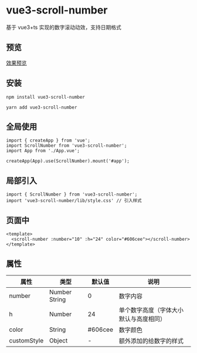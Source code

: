 # vue3-scroll-number

基于 vue3+ts 实现的数字滚动动效，支持日期格式

## 预览

[效果预览](https://linxiaoxxx.github.io/vue3-scroll-number/)

## 安装

```
npm install vue3-scroll-number
```

```
yarn add vue3-scroll-number
```

## 全局使用

```
import { createApp } from 'vue';
import ScrollNumber from 'vue3-scroll-number';
import App from './App.vue';

createApp(App).use(ScrollNumber).mount('#app');
```

## 局部引入

```
import { ScrollNumber } from 'vue3-scroll-number';
import 'vue3-scroll-number/lib/style.css' // 引入样式
```

## 页面中

```
<template>
  <scroll-number :number="10" :h="24" color="#606cee"></scroll-number>
</template>
```

## 属性

| 属性        | 类型          | 默认值  | 说明                                   |
| ----------- | ------------- | ------- | -------------------------------------- |
| number      | Number String | 0       | 数字内容                               |
| h           | Number        | 24      | 单个数字高度（字体大小默认与高度相同） |
| color       | String        | #606cee | 数字颜色                               |
| customStyle | Object        | -       | 额外添加的给数字的样式                 |
